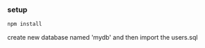 ### setup
```bash
npm install
```
create new database named 'mydb'
and then import the users.sql

⠀
